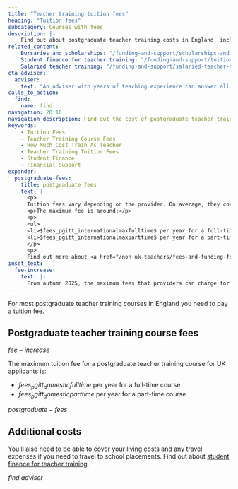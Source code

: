 ```yaml
---
title: "Teacher training tuition fees"
heading: "Tuition fees"
subcategory: Courses with fees
description: |-
    Find out about postgraduate teacher training costs in England, including the amount you'll pay for courses with tuition fees.
related_content:
    Bursaries and scholarships: "/funding-and-support/scholarships-and-bursaries"
    Student finance for teacher training: "/funding-and-support/tuition-fee-and-maintenance-loans"
    Salaried teacher training: "/funding-and-support/salaried-teacher-training"
cta_adviser:
  adviser:
    text: "An adviser with years of teaching experience can answer all your questions about tuition fees. Chat by phone, text or email, as little or as often as you need."
calls_to_action:
  find:
    name: find
navigation: 20.10
navigation_description: Find out the cost of postgraduate teacher training courses with tuition fees.
keywords:
    - Tuition Fees
    - Teacher Training Course Fees
    - How Much Cost Train As Teacher
    - Teacher Training Tuition Fees
    - Student Finance
    - Financial Support
expander:
  postgraduate-fees:
    title: postgraduate fees
    text: |-
      <p>
      Tuition fees vary depending on the provider. On average, they cost around $fees_pgitt_internationalaverage$ for non-UK citizens.</p>
      <p>The maximum fee is around:</p>
      <p>
      <ul>
      <li>$fees_pgitt_internationalmaxfulltime$ per year for a full-time course</li>
      <li>$fees_pgitt_internationalmaxparttime$ per year for a part-time course</li></ul>
      </p>
      <p>
      Find out more about <a href="/non-uk-teachers/fees-and-funding-for-non-uk-trainees">fees and financial support for non-UK trainee teachers</a>.</p>
inset_text:
  fee-increase:
    text: |-
      From autumn 2025, the maximum fees that providers can charge for postgraduate teacher training courses have increased. The increased amounts are shown on this page. If you've already applied for a course, speak with your provider to check if they'll be increasing their fees.
---
```

For most postgraduate teacher training courses in England you need to pay a tuition fee. 

## Postgraduate teacher training course fees

$fee-increase$

The maximum tuition fee for a postgraduate teacher training course for UK applicants is:

* $fees_pgitt_domesticfulltime$ per year for a full-time course
* $fees_pgitt_domesticparttime$ per year for a part-time course 

$postgraduate-fees$

## Additional costs
You’ll also need to be able to cover your living costs and any travel expenses if you need to travel to school placements. Find out about [student finance for teacher training](/funding-and-support/tuition-fee-and-maintenance-loans).

$find$
$adviser$
